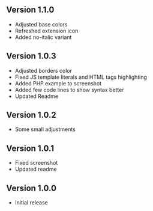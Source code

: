 ## Version 1.1.0

* Adjusted base colors
* Refreshed extension icon
* Added no-italic variant

## Version 1.0.3

* Adjusted borders color
* Fixed JS template literals and HTML tags highlighting
* Added PHP example to screenshot
* Added few code lines to show syntax better
* Updated Readme

## Version 1.0.2

* Some small adjustments

## Version 1.0.1

* Fixed screenshot
* Updated readme

## Version 1.0.0

* Initial release
